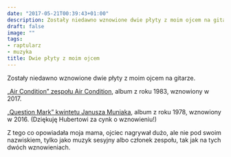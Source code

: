 ```yaml
---
date: "2017-05-21T00:39:43+01:00"
description: Zostały niedawno wznowione dwie płyty z moim ojcem na gitarze.
draft: false
image: ""
tags:
- raptularz
- muzyka
title: Dwie płyty z moim ojcem
---
```


Zostały niedawno wznowione dwie płyty z moim ojcem na gitarze.

[„Air Condition” zespołu Air Condition][aircondition], album z roku 1983, wznowiony w 2017.

[„Question Mark” kwintetu Janusza Muniaka][questionmark], album z roku 1978,
wznowiony w 2016. (Dziękuję Hubertowi za cynk o wznowieniu!)

Z tego co opowiadała moja mama, ojciec nagrywał dużo, ale nie pod swoim
nazwiskiem, tylko jako muzyk sesyjny albo członek zespołu, tak jak na tych dwóch
wznowieniach.

[aircondition]: http://sklep.polskieradio.pl/Product.aspx?ProductID=17375
[questionmark]: http://www.dvdmax.pl/janusz-muniak-quintet-question-mark-polish-jazz-cd,art567469
